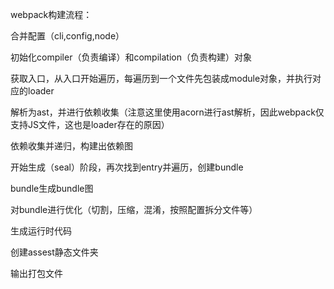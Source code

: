 webpack构建流程：

合并配置（cli,config,node）

初始化compiler（负责编译）和compilation（负责构建）对象

获取入口，从入口开始遍历，每遍历到一个文件先包装成module对象，并执行对应的loader

解析为ast，并进行依赖收集（注意这里使用acorn进行ast解析，因此webpack仅支持JS文件，这也是loader存在的原因）

依赖收集并递归，构建出依赖图

开始生成（seal）阶段，再次找到entry并遍历，创建bundle

bundle生成bundle图

对bundle进行优化（切割，压缩，混淆，按照配置拆分文件等）

生成运行时代码

创建assest静态文件夹

输出打包文件